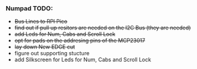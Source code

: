 ### Numpad TODO:
* ~~Bus Lines to RPI Pico~~
* ~~find out if pull up resitors are needed on the I2C Bus (they are needed)~~
* ~~add Leds for Num, Cabs and Scroll Lock~~
* ~~opt for pads on the addresing pins of the MCP23017~~
* ~~lay down New EDGE cut~~
* figure out supporting stucture
* add Silkscreen for Leds for Num, Cabs and Scroll Lock
